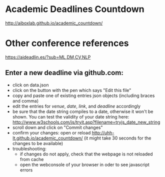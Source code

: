 # Academic Deadlines Countdown
http://aiboxlab.github.io/academic_countdown/

# Other conference references
https://aideadlin.es/?sub=ML,DM,CV,NLP

## Enter a new deadline via github.com:
  - click on data.json
  - click on the button with the pen which says "Edit this file" 
  - copy and paste one of existing entries json objects (including braces and comma)
  - edit the entries for _venue_, _date_, _link_, and _deadline_ accordingly
  - be sure that the date string compiles to a date, otherwise it won't be shown. You can test the validity of your date string here: http://www.w3schools.com/js/tryit.asp?filename=tryjs_date_new_string
  - scroll down and click on "Commit changes"
  - confirm your changes: open or reload http://uhh-lt.github.io/academic_countdown/ (it might take 30 seconds for the changes to be available)
  - troubleshooting:
     - if changes do not apply, check that the webpage is not reloaded from cache
     - open the webconsole of your browser in oder to see javascript errors

